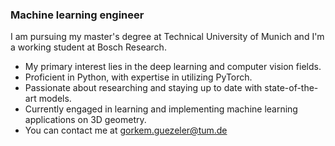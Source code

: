 ### Machine learning engineer

I am pursuing my master's degree at Technical University of Munich and I'm a working student at Bosch Research. 

- My primary interest lies in the deep learning and computer vision fields. 
- Proficient in Python, with expertise in utilizing PyTorch.
- Passionate about researching and staying up to date with state-of-the-art models.
- Currently engaged in learning and implementing machine learning applications on 3D geometry.
- You can contact me at gorkem.guezeler@tum.de
